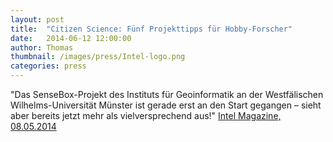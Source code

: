 ```yaml
---
layout: post
title:  "Citizen Science: Fünf Projekttipps für Hobby-Forscher"
date:   2014-06-12 12:00:00
author: Thomas
thumbnail: /images/press/Intel-logo.png
categories: press
---
```

"Das SenseBox-Projekt des Instituts für Geoinformatik an der Westfälischen Wilhelms-Universität Münster ist gerade erst an den Start gegangen – sieht aber bereits jetzt mehr als vielversprechend aus!"
<a href="http://magazin.intel.de/citizen-science-funf-projekttipps-fur-hobby-forscher/">Intel Magazine, 08.05.2014</a>
